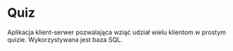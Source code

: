 # Quiz

Aplikacja klient-serwer pozwalająca wziąć udział wielu klientom w prostym quizie. Wykorzystywana jest baza SQL.
